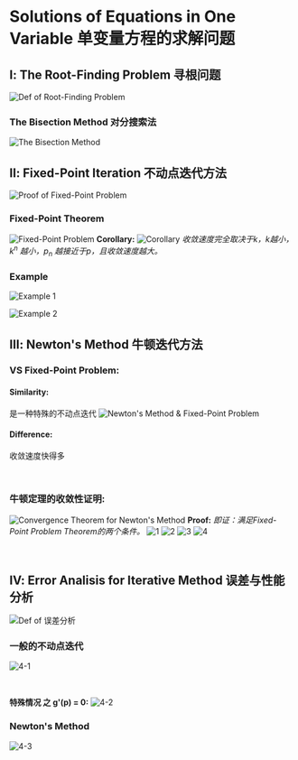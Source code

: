 # Solutions of Equations in One Variable 单变量方程的求解问题
## Ⅰ: The Root-Finding Problem 寻根问题
![Def of Root-Finding Problem](<Def of Root-Finding Problem.png>)
### The Bisection Method 对分搜索法
![The Bisection Method](<The Bisection Method.png>)  

## Ⅱ: Fixed-Point Iteration 不动点迭代方法
![Proof of Fixed-Point Problem](<Proof of Fixed-Point Problem.png>)
### Fixed-Point Theorem
![Fixed-Point Problem](<Fixed-Point Theorem.png>)
**Corollary:**
![Corollary](<Fixed-Point Problem's Corollary.png>)
*收敛速度完全取决于k，k越小，$k^n$ 越小，$p_n$ 越接近于p，且收敛速度越大。*  

### Example
![Example 1](<Fixed-Point Problem Ex1.png>)


![Example 2](<Fixed-Point Problem Ex2.png>)

## Ⅲ: Newton's Method 牛顿迭代方法
### VS Fixed-Point Problem:
#### Similarity:
是一种特殊的不动点迭代
![Newton's Method & Fixed-Point Problem](<Newton's Method & Fixed-Point Problem.png>)
#### Difference:
收敛速度快得多

<br>

### 牛顿定理的收敛性证明:
![Convergence Theorem for Newton's Method](<Convergence Theorem for Newton's Method.png>)
**Proof:**
*即证：满足Fixed-Point Problem Theorem的两个条件。*
![1](<Newton's Method Proof1.png>)
![2](<Newton's Method Proof2.png>)
![3](<Newton's Method Proof3.png>)
![4](<Newton's Method Proof4.png>)

<br>

## Ⅳ: Error Analisis for Iterative Method 误差与性能分析
![Def of 误差分析](误差分析定义.png)
### 一般的不动点迭代
![4-1](<Proof1 of 一般的不动点迭代收敛速度.png>)

<br>

**特殊情况 之 g'(p) = 0:**
![4-2](<Proof2 of 一般的不动点迭代收敛速度.png>)

### Newton's Method
![4-3](<Proof of Newton's Method 的收敛速度.png>)
